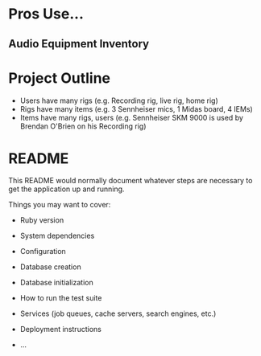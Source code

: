 # Pros Use... 
## Audio Equipment Inventory

# Project Outline
* Users have many rigs (e.g. Recording rig, live rig, home rig)
* Rigs have many items (e.g. 3 Sennheiser mics, 1 Midas board, 4 IEMs)
* Items have many rigs, users (e.g. Sennheiser SKM 9000 is used by Brendan O'Brien on his Recording rig)

# README

This README would normally document whatever steps are necessary to get the
application up and running.

Things you may want to cover:

* Ruby version

* System dependencies

* Configuration

* Database creation

* Database initialization

* How to run the test suite

* Services (job queues, cache servers, search engines, etc.)

* Deployment instructions

* ...
